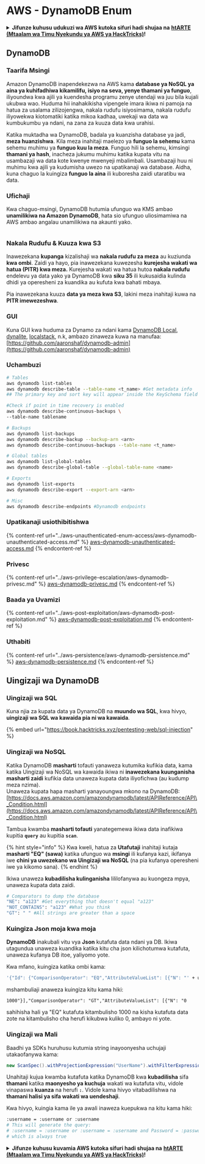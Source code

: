 # AWS - DynamoDB Enum

<details>

<summary><strong>Jifunze kuhusu udukuzi wa AWS kutoka sifuri hadi shujaa na</strong> <a href="https://training.hacktricks.xyz/courses/arte"><strong>htARTE (Mtaalam wa Timu Nyekundu ya AWS ya HackTricks)</strong></a><strong>!</strong></summary>

Njia nyingine za kusaidia HackTricks:

* Ikiwa unataka kuona **kampuni yako ikionekana katika HackTricks** au **kupakua HackTricks kwa PDF** Angalia [**MIPANGO YA KUJIUNGA**](https://github.com/sponsors/carlospolop)!
* Pata [**bidhaa rasmi za PEASS & HackTricks**](https://peass.creator-spring.com)
* Gundua [**Familia ya PEASS**](https://opensea.io/collection/the-peass-family), mkusanyiko wetu wa [**NFTs**](https://opensea.io/collection/the-peass-family) ya kipekee
* **Jiunge na** 💬 [**Kikundi cha Discord**](https://discord.gg/hRep4RUj7f) au [**kikundi cha telegram**](https://t.me/peass) au **tufuate** kwenye **Twitter** 🐦 [**@hacktricks\_live**](https://twitter.com/hacktricks\_live)**.**
* **Shiriki mbinu zako za udukuzi kwa kuwasilisha PRs kwa** [**HackTricks**](https://github.com/carlospolop/hacktricks) na [**HackTricks Cloud**](https://github.com/carlospolop/hacktricks-cloud) repos za github.

</details>

## DynamoDB

### Taarifa Msingi

Amazon DynamoDB inapendekezwa na AWS kama **database ya NoSQL ya aina ya kuhifadhiwa kikamilifu, isiyo na seva, yenye thamani ya funguo**, iliyoundwa kwa ajili ya kuendesha programu zenye utendaji wa juu bila kujali ukubwa wao. Huduma hii inahakikisha vipengele imara ikiwa ni pamoja na hatua za usalama zilizojengwa, nakala rudufu isiyosimama, nakala rudufu iliyowekwa kiotomatiki katika mikoa kadhaa, uwekaji wa data wa kumbukumbu ya ndani, na zana za kuuza data kwa urahisi.

Katika muktadha wa DynamoDB, badala ya kuanzisha database ya jadi, **meza huanzishwa**. Kila meza inahitaji maelezo ya **funguo la sehemu** kama sehemu muhimu ya **funguo kuu la meza**. Funguo hili la sehemu, kimsingi **thamani ya hash**, inacheza jukumu muhimu katika kupata vitu na usambazaji wa data kote kwenye mwenyeji mbalimbali. Usambazaji huu ni muhimu kwa ajili ya kudumisha uwezo na upatikanaji wa database. Aidha, kuna chaguo la kuingiza **funguo la aina** ili kuboresha zaidi utaratibu wa data.

### Ufichaji

Kwa chaguo-msingi, DynamoDB hutumia ufunguo wa KMS ambao **unamilikiwa na Amazon DynamoDB**, hata sio ufunguo uliosimamiwa na AWS ambao angalau unamilikiwa na akaunti yako.

<figure><img src="https://lh4.googleusercontent.com/JjtNS7aA-_GRMgZb4v93jWEQJi6DQdUPq0FEpzZPdeyCeNoG05p0NJiV9Zs-ULs_-Tfjmx0W1ZgsE2Ui2ljo7D-1a87Xny-gpLVQO0XmXdFoph9ci1RepbVNwaCe9oPruEZSEDxGTxF5dIv6pW1WpT6kWA=s2048" alt=""><figcaption></figcaption></figure>

### Nakala Rudufu & Kuuza kwa S3

Inawezekana **kupanga** kizalishaji wa **nakala rudufu za meza** au kuziunda **kwa ombi**. Zaidi ya hayo, pia inawezekana kuwezesha **kurejesha wakati wa hatua (PITR) kwa meza.** Kurejesha wakati wa hatua hutoa **nakala rudufu** endelevu ya data yako ya DynamoDB kwa **siku 35** ili kukusaidia kulinda dhidi ya operesheni za kuandika au kufuta kwa bahati mbaya.

Pia inawezekana kuuza **data ya meza kwa S3**, lakini meza inahitaji kuwa na **PITR imewezeshwa**.

### GUI

Kuna GUI kwa huduma za Dynamo za ndani kama [DynamoDB Local](https://aws.amazon.com/blogs/aws/dynamodb-local-for-desktop-development/), [dynalite](https://github.com/mhart/dynalite), [localstack](https://github.com/localstack/localstack), n.k, ambazo zinaweza kuwa na manufaa: [https://github.com/aaronshaf/dynamodb-admin](https://github.com/aaronshaf/dynamodb-admin)

### Uchambuzi

```bash
# Tables
aws dynamodb list-tables
aws dynamodb describe-table --table-name <t_name> #Get metadata info
## The primary key and sort key will appear inside the KeySchema field

#Check if point in time recovery is enabled
aws dynamodb describe-continuous-backups \
--table-name tablename

# Backups
aws dynamodb list-backups
aws dynamodb describe-backup --backup-arn <arn>
aws dynamodb describe-continuous-backups --table-name <t_name>

# Global tables
aws dynamodb list-global-tables
aws dynamodb describe-global-table --global-table-name <name>

# Exports
aws dynamodb list-exports
aws dynamodb describe-export --export-arn <arn>

# Misc
aws dynamodb describe-endpoints #Dynamodb endpoints
```

### Upatikanaji usiothibitishwa

{% content-ref url="../aws-unauthenticated-enum-access/aws-dynamodb-unauthenticated-access.md" %}
[aws-dynamodb-unauthenticated-access.md](../aws-unauthenticated-enum-access/aws-dynamodb-unauthenticated-access.md)
{% endcontent-ref %}

### Privesc

{% content-ref url="../aws-privilege-escalation/aws-dynamodb-privesc.md" %}
[aws-dynamodb-privesc.md](../aws-privilege-escalation/aws-dynamodb-privesc.md)
{% endcontent-ref %}

### Baada ya Uvamizi

{% content-ref url="../aws-post-exploitation/aws-dynamodb-post-exploitation.md" %}
[aws-dynamodb-post-exploitation.md](../aws-post-exploitation/aws-dynamodb-post-exploitation.md)
{% endcontent-ref %}

### Uthabiti

{% content-ref url="../aws-persistence/aws-dynamodb-persistence.md" %}
[aws-dynamodb-persistence.md](../aws-persistence/aws-dynamodb-persistence.md)
{% endcontent-ref %}

## Uingizaji wa DynamoDB

### Uingizaji wa SQL

Kuna njia za kupata data ya DynamoDB na **muundo wa SQL**, kwa hivyo, **uingizaji wa SQL wa kawaida pia ni wa kawaida**.

{% embed url="https://book.hacktricks.xyz/pentesting-web/sql-injection" %}

### Uingizaji wa NoSQL

Katika DynamoDB **masharti** tofauti yanaweza kutumika kufikia data, kama katika Uingizaji wa NoSQL wa kawaida ikiwa ni **inawezekana kuunganisha masharti zaidi** kufikia data unaweza kupata data iliyofichwa (au kudump meza nzima).\
Unaweza kupata hapa masharti yanayoungwa mkono na DynamoDB: [https://docs.aws.amazon.com/amazondynamodb/latest/APIReference/API\_Condition.html](https://docs.aws.amazon.com/amazondynamodb/latest/APIReference/API\_Condition.html)

Tambua kwamba **masharti tofauti** yanategemewa ikiwa data inafikiwa kupitia **`query`** au kupitia **`scan`**.

{% hint style="info" %}
Kwa kweli, hatua za **Utafutaji** inahitaji kutaja **masharti "EQ" (sawa)** katika ufunguo wa **msingi** ili kufanya kazi, ikifanya iwe **chini ya uwezekano wa Uingizaji wa NoSQL** (na pia kufanya operesheni iwe ya kikomo sana).
{% endhint %}

Ikiwa unaweza **kubadilisha kulinganisha** lililofanywa au kuongeza mpya, unaweza kupata data zaidi.

```bash
# Comparators to dump the database
"NE": "a123" #Get everything that doesn't equal "a123"
"NOT_CONTAINS": "a123" #What you think
"GT": " " #All strings are greater than a space
```

### Kuingiza Json moja kwa moja

**DynamoDB** inakubali vitu vya **Json** kutafuta data ndani ya DB. Ikiwa utagundua unaweza kuandika katika kitu cha json kilichotumwa kutafuta, unaweza kufanya DB itoe, yaliyomo yote.

Kwa mfano, kuingiza katika ombi kama:

```bash
'{"Id": {"ComparisonOperator": "EQ","AttributeValueList": [{"N": "' + user_input + '"}]}}'
```

mshambuliaji anaweza kuingiza kitu kama hiki:

`1000"}],"ComparisonOperator": "GT","AttributeValueList": [{"N": "0`

sahihisha hali ya "EQ" kutafuta kitambulisho 1000 na kisha kutafuta data zote na kitambulisho cha herufi kikubwa kuliko 0, ambayo ni yote.

### Uingizaji wa Mali

Baadhi ya SDKs huruhusu kutumia string inayoonyesha uchujaji utakaofanywa kama:

```java
new ScanSpec().withProjectionExpression("UserName").withFilterExpression(user_input+" = :username and Password = :password").withValueMap(valueMap)
```

Unahitaji kujua kwamba kutafuta katika DynamoDB kwa **kubadilisha** sifa **thamani** katika **maonyesho ya kuchuja** wakati wa kutafuta vitu, vidole vinapaswa **kuanza** na herufi **`:`**. Vidole kama hivyo vitabadilishwa na **thamani halisi ya sifa wakati wa uendeshaji**.

Kwa hivyo, kuingia kama ile ya awali inaweza kuepukwa na kitu kama hiki:

```bash
:username = :username or :username
# This will generate the query:
# :username = :username or :username = :username and Password = :password
# which is always true
```

<details>

<summary><strong>Jifunze kuhusu kuvamia AWS kutoka sifuri hadi shujaa na</strong> <a href="https://training.hacktricks.xyz/courses/arte"><strong>htARTE (Mtaalam wa Timu Nyekundu ya AWS ya HackTricks)</strong></a><strong>!</strong></summary>

Njia nyingine za kusaidia HackTricks:

* Ikiwa unataka kuona **kampuni yako ikitangazwa kwenye HackTricks** au **kupakua HackTricks kwa PDF** Angalia [**MIPANGO YA KUJIUNGA**](https://github.com/sponsors/carlospolop)!
* Pata [**bidhaa rasmi za PEASS & HackTricks**](https://peass.creator-spring.com)
* Gundua [**Familia ya PEASS**](https://opensea.io/collection/the-peass-family), mkusanyiko wetu wa [**NFTs**](https://opensea.io/collection/the-peass-family) za kipekee
* **Jiunge na** 💬 [**Kikundi cha Discord**](https://discord.gg/hRep4RUj7f) au kikundi cha [**telegram**](https://t.me/peass) au **tufuate** kwenye **Twitter** 🐦 [**@hacktricks\_live**](https://twitter.com/hacktricks\_live)**.**
* **Shiriki mbinu zako za kuvamia kwa kuwasilisha PRs kwa** [**HackTricks**](https://github.com/carlospolop/hacktricks) na [**HackTricks Cloud**](https://github.com/carlospolop/hacktricks-cloud) repos za github.

</details>
